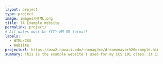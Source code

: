 ```yaml
---
layout: project
type: project
image: images/HTML.png
title: TA Example Website
permalink: project/
# All dates must be YYYY-MM-DD format!
labels:
  - HTML/CSS
  - Website
projecturl: https://www2.hawaii.edu/~nmnag/me/dreamweaver%20example.html
summary: This is the example website I used for my ICS 101 class. It is made by using various HTML/CSS/JavaScript code. I use JavaScript in this so that my students are not able to copy some of the skills I used in this and implement them into their project. The purpose for the website is to show them an example of how their website could look. 
---
```






